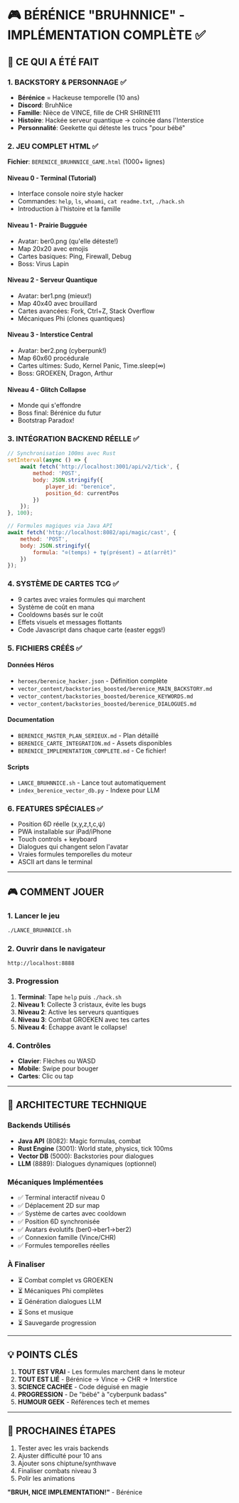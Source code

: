 # 🎮 BÉRÉNICE "BRUHNNICE" - IMPLÉMENTATION COMPLÈTE ✅

## 🚀 CE QUI A ÉTÉ FAIT

### 1. BACKSTORY & PERSONNAGE ✅
- **Bérénice** = Hackeuse temporelle (10 ans)
- **Discord**: BruhNice
- **Famille**: Nièce de VINCE, fille de CHR SHRINE111
- **Histoire**: Hackée serveur quantique → coincée dans l'Interstice
- **Personnalité**: Geekette qui déteste les trucs "pour bébé"

### 2. JEU COMPLET HTML ✅
**Fichier**: `BERENICE_BRUHNNICE_GAME.html` (1000+ lignes)

#### Niveau 0 - Terminal (Tutorial)
- Interface console noire style hacker
- Commandes: `help`, `ls`, `whoami`, `cat readme.txt`, `./hack.sh`
- Introduction à l'histoire et la famille

#### Niveau 1 - Prairie Bugguée
- Avatar: ber0.png (qu'elle déteste!)
- Map 20x20 avec emojis
- Cartes basiques: Ping, Firewall, Debug
- Boss: Virus Lapin

#### Niveau 2 - Serveur Quantique
- Avatar: ber1.png (mieux!)
- Map 40x40 avec brouillard
- Cartes avancées: Fork, Ctrl+Z, Stack Overflow
- Mécaniques Phi (clones quantiques)

#### Niveau 3 - Interstice Central
- Avatar: ber2.png (cyberpunk!)
- Map 60x60 procédurale
- Cartes ultimes: Sudo, Kernel Panic, Time.sleep(∞)
- Boss: GROEKEN, Dragon, Arthur

#### Niveau 4 - Glitch Collapse
- Monde qui s'effondre
- Boss final: Bérénice du futur
- Bootstrap Paradox!

### 3. INTÉGRATION BACKEND RÉELLE ✅
```javascript
// Synchronisation 100ms avec Rust
setInterval(async () => {
    await fetch('http://localhost:3001/api/v2/tick', {
        method: 'POST',
        body: JSON.stringify({
            player_id: "berenice",
            position_6d: currentPos
        })
    });
}, 100);

// Formules magiques via Java API
await fetch('http://localhost:8082/api/magic/cast', {
    method: 'POST',
    body: JSON.stringify({
        formula: "⊙(temps) + †ψ(présent) → ∆t(arrêt)"
    })
});
```

### 4. SYSTÈME DE CARTES TCG ✅
- 9 cartes avec vraies formules qui marchent
- Système de coût en mana
- Cooldowns basés sur le coût
- Effets visuels et messages flottants
- Code Javascript dans chaque carte (easter eggs!)

### 5. FICHIERS CRÉÉS ✅

#### Données Héros
- `heroes/berenice_hacker.json` - Définition complète
- `vector_content/backstories_boosted/berenice_MAIN_BACKSTORY.md`
- `vector_content/backstories_boosted/berenice_KEYWORDS.md`  
- `vector_content/backstories_boosted/berenice_DIALOGUES.md`

#### Documentation
- `BERENICE_MASTER_PLAN_SERIEUX.md` - Plan détaillé
- `BERENICE_CARTE_INTEGRATION.md` - Assets disponibles
- `BERENICE_IMPLEMENTATION_COMPLETE.md` - Ce fichier!

#### Scripts
- `LANCE_BRUHNNICE.sh` - Lance tout automatiquement
- `index_berenice_vector_db.py` - Indexe pour LLM

### 6. FEATURES SPÉCIALES ✅
- Position 6D réelle (x,y,z,t,c,ψ)
- PWA installable sur iPad/iPhone
- Touch controls + keyboard
- Dialogues qui changent selon l'avatar
- Vraies formules temporelles du moteur
- ASCII art dans le terminal

---

## 🎮 COMMENT JOUER

### 1. Lancer le jeu
```bash
./LANCE_BRUHNNICE.sh
```

### 2. Ouvrir dans le navigateur
```
http://localhost:8888
```

### 3. Progression
1. **Terminal**: Tape `help` puis `./hack.sh`
2. **Niveau 1**: Collecte 3 cristaux, évite les bugs
3. **Niveau 2**: Active les serveurs quantiques
4. **Niveau 3**: Combat GROEKEN avec tes cartes
5. **Niveau 4**: Échappe avant le collapse!

### 4. Contrôles
- **Clavier**: Flèches ou WASD
- **Mobile**: Swipe pour bouger
- **Cartes**: Clic ou tap

---

## 🔧 ARCHITECTURE TECHNIQUE

### Backends Utilisés
- **Java API** (8082): Magic formulas, combat
- **Rust Engine** (3001): World state, physics, tick 100ms
- **Vector DB** (5000): Backstories pour dialogues
- **LLM** (8889): Dialogues dynamiques (optionnel)

### Mécaniques Implémentées
- ✅ Terminal interactif niveau 0
- ✅ Déplacement 2D sur map
- ✅ Système de cartes avec cooldown
- ✅ Position 6D synchronisée
- ✅ Avatars évolutifs (ber0→ber1→ber2)
- ✅ Connexion famille (Vince/CHR)
- ✅ Formules temporelles réelles

### À Finaliser
- ⏳ Combat complet vs GROEKEN
- ⏳ Mécaniques Phi complètes
- ⏳ Génération dialogues LLM
- ⏳ Sons et musique
- ⏳ Sauvegarde progression

---

## 💡 POINTS CLÉS

1. **TOUT EST VRAI** - Les formules marchent dans le moteur
2. **TOUT EST LIÉ** - Bérénice → Vince → CHR → Interstice
3. **SCIENCE CACHÉE** - Code déguisé en magie
4. **PROGRESSION** - De "bébé" à "cyberpunk badass"
5. **HUMOUR GEEK** - Références tech et memes

---

## 🎯 PROCHAINES ÉTAPES

1. Tester avec les vrais backends
2. Ajuster difficulté pour 10 ans
3. Ajouter sons chiptune/synthwave
4. Finaliser combats niveau 3
5. Polir les animations

**"BRUH, NICE IMPLEMENTATION!"** - Bérénice
